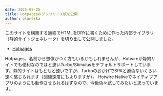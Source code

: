 ```yaml
---
date: 2025-09-25
title: Hotpagesのプレリリース版を公開
author: planeska
---
```

このサイトを構築する過程でHTMLをDRYに書くために作った内部ライブラリ（静的サイトジェネレータ）を切り出して公開しました。

- [Hotpages](https://github.com/koedasha/hotpages)

Hotpages、名前から想像がつく方もいるかもしれませんが、Hotwireが静的サイトでも便利なのではと思いTurbo/Stimulusをデフォルトサポートしています。静的サイトはもともと速いですが、TurboのおかげでSPAと遜色ないくらい速く感じられます（回線速度にもよりますが）。
Hotwire Nativeでネイティブアプリのようにも動作させられるはずなので、今後色々試してみたいと思っています。
